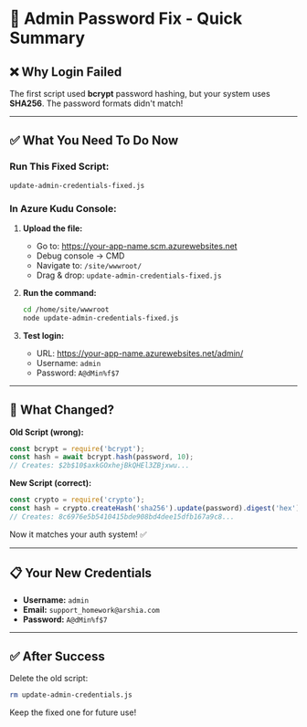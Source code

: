 # 🎯 Admin Password Fix - Quick Summary

## ❌ Why Login Failed

The first script used **bcrypt** password hashing, but your system uses **SHA256**. The password formats didn't match!

---

## ✅ What You Need To Do Now

### **Run This Fixed Script:**

```
update-admin-credentials-fixed.js
```

### **In Azure Kudu Console:**

1. **Upload the file:**
   - Go to: https://your-app-name.scm.azurewebsites.net
   - Debug console → CMD
   - Navigate to: `/site/wwwroot/`
   - Drag & drop: `update-admin-credentials-fixed.js`

2. **Run the command:**
   ```bash
   cd /home/site/wwwroot
   node update-admin-credentials-fixed.js
   ```

3. **Test login:**
   - URL: https://your-app-name.azurewebsites.net/admin/
   - Username: `admin`
   - Password: `A@dMin%f$7`

---

## 🔧 What Changed?

**Old Script (wrong):**
```javascript
const bcrypt = require('bcrypt');
const hash = await bcrypt.hash(password, 10);
// Creates: $2b$10$axkGOxhejBkQHEl3ZBjxwu...
```

**New Script (correct):**
```javascript
const crypto = require('crypto');
const hash = crypto.createHash('sha256').update(password).digest('hex');
// Creates: 8c6976e5b5410415bde908bd4dee15dfb167a9c8...
```

Now it matches your auth system! ✅

---

## 📋 Your New Credentials

- **Username:** `admin`
- **Email:** `support_homework@arshia.com`
- **Password:** `A@dMin%f$7`

---

## ✅ After Success

Delete the old script:
```bash
rm update-admin-credentials.js
```

Keep the fixed one for future use!



